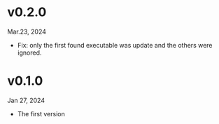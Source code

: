 v0.2.0
======
Mar.23, 2024

+ Fix: only the first found executable was update and the others were ignored.

v0.1.0
======
Jan 27, 2024

+ The first version
